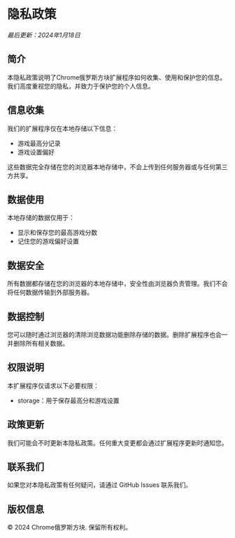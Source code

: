 # 隐私政策

*最后更新：2024年1月18日*

## 简介

本隐私政策说明了Chrome俄罗斯方块扩展程序如何收集、使用和保护您的信息。我们高度重视您的隐私，并致力于保护您的个人信息。

## 信息收集

我们的扩展程序仅在本地存储以下信息：
- 游戏最高分记录
- 游戏设置偏好

这些数据完全存储在您的浏览器本地存储中，不会上传到任何服务器或与任何第三方共享。

## 数据使用

本地存储的数据仅用于：
- 显示和保存您的最高游戏分数
- 记住您的游戏偏好设置

## 数据安全

所有数据都存储在您的浏览器的本地存储中，安全性由浏览器负责管理。我们不会将任何数据传输到外部服务器。

## 数据控制

您可以随时通过浏览器的清除浏览数据功能删除存储的数据。删除扩展程序也会一并删除所有相关数据。

## 权限说明

本扩展程序仅请求以下必要权限：
- storage：用于保存最高分和游戏设置

## 政策更新

我们可能会不时更新本隐私政策。任何重大变更都会通过扩展程序更新时通知您。

## 联系我们

如果您对本隐私政策有任何疑问，请通过 GitHub Issues 联系我们。

## 版权信息

© 2024 Chrome俄罗斯方块. 保留所有权利。 